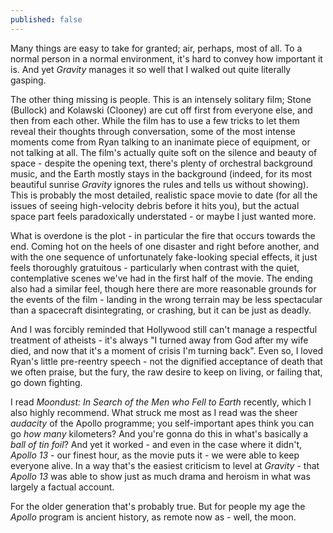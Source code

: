 ```yaml
---
published: false
---
```


Many things are easy to take for granted; air, perhaps, most of all. To a normal person in a normal environment, it's hard to convey how important it is. And yet *Gravity* manages it so well that I walked out quite literally gasping.

The other thing missing is people. This is an intensely solitary film; Stone (Bullock) and Kolawski (Clooney) are cut off first from everyone else, and then from each other. While the film has to use a few tricks to let them reveal their thoughts through conversation, some of the most intense moments come from Ryan talking to an inanimate piece of equipment, or not talking at all. The film's actually quite soft on the silence and beauty of space - despite the opening text, there's plenty of orchestral background music, and the Earth mostly stays in the background (indeed, for its most beautiful sunrise *Gravity* ignores the rules and tells us without showing). This is probably the most detailed, realistic space movie to date (for all the issues of seeing high-velocity debris before it hits you), but the actual space part feels paradoxically understated - or maybe I just wanted more.

What is overdone is the plot - in particular the fire that occurs towards the end. Coming hot on the heels of one disaster and right before another, and with the one sequence of unfortunately fake-looking special effects, it just feels thoroughly gratuitous - particularly when contrast with the quiet, contemplative scenes we've had in the first half of the movie. The ending also had a similar feel, though here there are more reasonable grounds for the events of the film - landing in the wrong terrain may be less spectacular than a spacecraft disintegrating, or crashing, but it can be just as deadly.

And I was forcibly reminded that Hollywood still can't manage a respectful treatment of atheists - it's always "I turned away from God after my wife died, and now that it's a moment of crisis I'm turning back". Even so, I loved Ryan's little pre-reentry speech - not the dignified acceptance of death that we often praise, but the fury, the raw desire to keep on living, or failing that, go down fighting.

I read *Moondust: In Search of the Men who Fell to Earth* recently, which I also highly recommend. What struck me most as I read was the sheer *audacity* of the Apollo programme; you self-important apes think you can go *how many* kilometers? And you're gonna do this in what's basically a *ball of tin foil*? And yet it worked - and even in the case where it didn't, *Apollo 13* - our finest hour, as the movie puts it - we were able to keep everyone alive. In a way that's the easiest criticism to level at *Gravity* - that *Apollo 13* was able to show just as much drama and heroism in what was largely a factual account.

For the older generation that's probably true. But for people my age the *Apollo* program is ancient history, as remote now as - well, the moon.